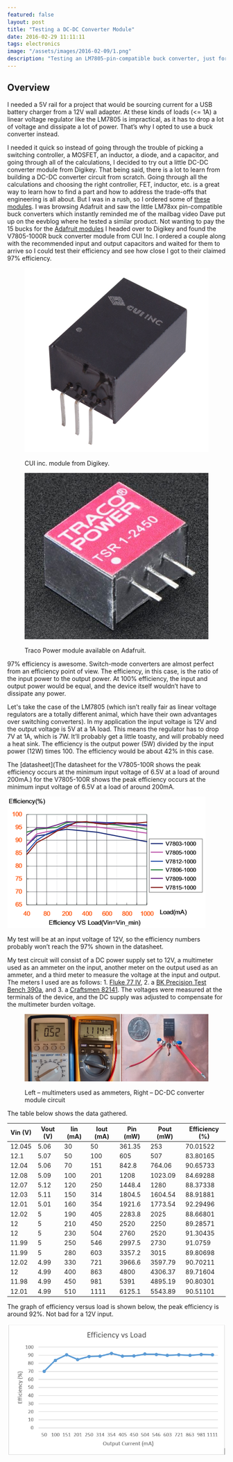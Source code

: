 ```yaml
---
featured: false
layout: post
title: "Testing a DC-DC Converter Module"
date: 2016-02-29 11:11:11
tags: electronics
image: "/assets/images/2016-02-09/1.png"
description: "Testing an LM7805-pin-compatible buck converter, just for fun."
---
```


Overview
--------

I needed a 5V rail for a project that would be sourcing current for a USB battery charger from a 12V wall adapter. At these kinds of loads (<= 1A) a linear voltage regulator like the LM7805 is impractical, as it has to drop a lot of voltage and dissipate a lot of power. That’s why I opted to use a buck converter instead.

I needed it quick so instead of going through the trouble of picking a switching controller, a MOSFET, an inductor, a diode, and a capacitor, and going through all of the calculations, I decided to try out a little DC-DC converter module from Digikey. That being said, there is a lot to learn from building a DC-DC converter circuit from scratch. Going through all the calculations and choosing the right controller, FET, inductor, etc. is a great way to learn how to find a part and how to address the trade-offs that engineering is all about. But I was in a rush, so I ordered some of [these modules](https://www.digikey.com/product-detail/en/V7805-1000R/102-2178-ND/2352137). I was browsing Adafruit and saw the little LM78xx pin-compatible buck converters which instantly reminded me of the mailbag video Dave put up on the eevblog where he tested a similar product. Not wanting to pay the 15 bucks for the [Adafruit modules](https://www.adafruit.com/products/1065) I headed over to Digikey and found the V7805-1000R buck converter module from CUI Inc. I ordered a couple along with the recommended input and output capacitors and waited for them to arrive so I could test their efficiency and see how close I got to their claimed 97% efficiency.

<figure class="sideBySide">
  <div>
    <img src="/assets/images/2016-02-09/2.jpg" alt="CUI inc module from Digikey">
    <p>CUI inc. module from Digikey.</p>
  </div>
  <div>
    <img src="/assets/images/2016-02-09/3.jpg" alt="Traco Power module available on Adafruit">
    <p>Traco Power module available on Adafruit.</p>
  </div>
</figure>

97% efficiency is awesome. Switch-mode converters are almost perfect from an efficiency point of view. The efficiency, in this case, is the ratio of the input power to the output power. At 100% efficiency, the input and output power would be equal, and the device itself wouldn’t have to dissipate any power.

Let's take the case of the LM7805 (which isn’t really fair as linear voltage regulators are a totally different animal, which have their own advantages over switching converters). In my application the input voltage is 12V and the output voltage is 5V at a 1A load. This means the regulator has to drop 7V at 1A, which is 7W. It’ll probably get a little toasty, and will probably need a heat sink. The efficiency is the output power (5W) divided by the input power (12W) times 100. The efficiency would be about 42% in this case.

The [datasheet](The datasheet for the V7805-100R shows the peak efficiency occurs at the minimum input voltage of 6.5V at a load of around 200mA.) for the V7805-100R shows the peak efficiency occurs at the minimum input voltage of 6.5V at a load of around 200mA.

![efficiency](/assets/images/2016-02-09/4.png)

My test will be at an input voltage of 12V, so the efficiency numbers probably won’t reach the 97% shown in the datasheet.

My test circuit will consist of a DC power supply set to 12V, a multimeter used as an ammeter on the input, another meter on the output used as an ammeter, and a third meter to measure the voltage at the input and output. The meters I used are as follows: 1. [Fluke 77 IV](http://assets.fluke.com/manuals/77iv____umeng0000.pdf), 2. a [BK Precision Test Bench 390a](https://bkpmedia.s3.amazonaws.com/downloads/datasheets/en-us/38xx_datasheet.pdf), and 3. a [Craftsmen 82141](https://www.manualslib.com/manual/477270/Craftsman-82141.html). The voltages were measured at the terminals of the device, and the DC supply was adjusted to compensate for the multimeter burden voltage.

<figure class="singleImage">
<div>
  <img src="/assets/images/2016-02-09/5.jpg" alt="Test Setup">
  <p>Left – multimeters used as ammeters, Right – DC-DC converter module circuit</p>
</div>
</figure>

The table below shows the data gathered.

| Vin (V) | Vout (V) | Iin (mA) | Iout (mA) | Pin (mW) | Pout (mW) | Efficiency (%) |
|---------|----------|----------|-----------|----------|-----------|----------------|
| 12.045  | 5.06     | 30       | 50        | 361.35   | 253       | 70.01522       |
| 12.1    | 5.07     | 50       | 100       | 605      | 507       | 83.80165       |
| 12.04   | 5.06     | 70       | 151       | 842.8    | 764.06    | 90.65733       |
| 12.08   | 5.09     | 100      | 201       | 1208     | 1023.09   | 84.69288       |
| 12.07   | 5.12     | 120      | 250       | 1448.4   | 1280      | 88.37338       |
| 12.03   | 5.11     | 150      | 314       | 1804.5   | 1604.54   | 88.91881       |
| 12.01   | 5.01     | 160      | 354       | 1921.6   | 1773.54   | 92.29496       |
| 12.02   | 5        | 190      | 405       | 2283.8   | 2025      | 88.66801       |
| 12      | 5        | 210      | 450       | 2520     | 2250      | 89.28571       |
| 12      | 5        | 230      | 504       | 2760     | 2520      | 91.30435       |
| 11.99   | 5        | 250      | 546       | 2997.5   | 2730      | 91.0759        |
| 11.99   | 5        | 280      | 603       | 3357.2   | 3015      | 89.80698       |
| 12.02   | 4.99     | 330      | 721       | 3966.6   | 3597.79   | 90.70211       |
| 12      | 4.99     | 400      | 863       | 4800     | 4306.37   | 89.71604       |
| 11.98   | 4.99     | 450      | 981       | 5391     | 4895.19   | 90.80301       |
| 12.01   | 4.99     | 510      | 1111      | 6125.1   | 5543.89   | 90.51101       |

The graph of efficiency versus load is shown below, the peak efficiency is around 92%. Not bad for a 12V input.

![Graph](/assets/images/2016-02-09/6.png)
